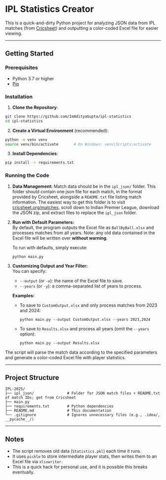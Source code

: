 # IPL Statistics Creator

This is a quick-and-dirty Python project for analyzing JSON data from IPL matches (from [Cricsheet](https://cricsheet.org/)) and outputting a color-coded Excel file for easier viewing.

---

## Getting Started

### Prerequisites

- Python 3.7 or higher
- [Pip](https://pip.pypa.io/en/stable/installation/)

### Installation

1. **Clone the Repository**:
```bash
git clone https://github.com/ImAdityaGupta/ipl-statistics
cd ipl-statistics
```

2. **Create a Virtual Environment** (recommended):
```bash
python -m venv venv
source venv/bin/activate       # On Windows: venv\Scripts\activate
```

3. **Install Dependencies**:
```bash
pip install -r requirements.txt
```

### Running the Code

1. **Data Management:**
   Match data should be in the `ipl_json/` folder. This folder should contain one json file for each match, in
the format provided by Cricsheet, alongside a `README.txt` file listing match information. The easiest way to get this folder is to visit [cricsheet.org/matches](https://cricsheet.org/matches/),
scroll down to Indian Premier League, download the JSON zip, and extract files to replace the `ipl_json` folder.

   
2. **Run with Default Parameters:**  
   By default, the program outputs the Excel file as `BallByBall.xlsx` and processes matches from all years. Note: any 
   old data contained in the Excel file will be written over **without warning**.

   To run with defaults, simply execute:
   
       python main.py

3. **Customizing Output and Year Filter:**  
   You can specify:
     - `--output` (or `-o`): the name of the Excel file to save.
     - `--years` (or `-y`): a comma-separated list of years to process.
   
   **Examples:**
   - To save to `CustomOutput.xlsx` and only process matches from 2023 and 2024:
     
         python main.py --output CustomOutput.xlsx --years 2023,2024

   - To save to `Results.xlsx` and process all years (omit the `--years` option):
     
         python main.py --output Results.xlsx

The script will parse the match data according to the specified parameters and generate a color-coded Excel file with player statistics.


---

## Project Structure

```
IPL-2025/
├── ipl_json/               # Folder for JSON match files + README.txt of match IDs; get from Cricsheet
├── main.py                 
├── requirements.txt        # Python dependencies
├── README.md               # This documentation
└── .gitignore              # Ignores unnecessary files (e.g., .idea/, __pycache__/)
```

---

## Notes

- The script removes old data (`Statistics.pkl`) each time it runs.
- It uses `pickle` to store intermediate player stats, then writes them to an Excel file via `xlsxwriter`.
- This is a quick hack for personal use, and it is possible this breaks eventually.


